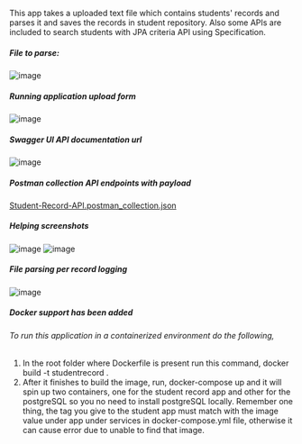 This app takes a uploaded text file which contains students' records and parses it and saves the records in student repository. Also some APIs are included to search students with JPA criteria API using Specification. 
##### File to parse:
![image](https://github.com/user-attachments/assets/c94166ca-87eb-4eb6-85f3-8bdba625b128)

##### Running application upload form
![image](https://github.com/user-attachments/assets/cced9847-523e-4b0a-b52b-c1e2374fa1dc)


##### Swagger UI API documentation url
![image](https://github.com/user-attachments/assets/8a9fa988-8234-47b0-b4f9-2aa6043b144d)


##### Postman collection API endpoints with payload
[Student-Record-API.postman_collection.json](https://github.com/user-attachments/files/16317797/Student-Record-API.postman_collection.json)

##### Helping screenshots
![image](https://github.com/user-attachments/assets/34d2bd4a-a4e4-4926-8bee-4daa0238a6e9)
![image](https://github.com/user-attachments/assets/564756ec-3003-4b16-b520-b668c778b2d6)

##### File parsing per record logging
![image](https://github.com/user-attachments/assets/838cc549-e50f-4267-9778-72139d09af91)

##### Docker support has been added
###### To run this application in a containerized environment do the following,
1. In the root folder where Dockerfile is present run this command, docker build -t studentrecord .
2. After it finishes to build the image, run, docker-compose up
   and it will spin up two containers, one for the student record app and other for the postgreSQL so you
   no need to install postgreSQL locally. Remember one thing, the tag you give to the student app must match with the image value
   under app under services in docker-compose.yml file, otherwise it can cause error due to unable to find that image.

